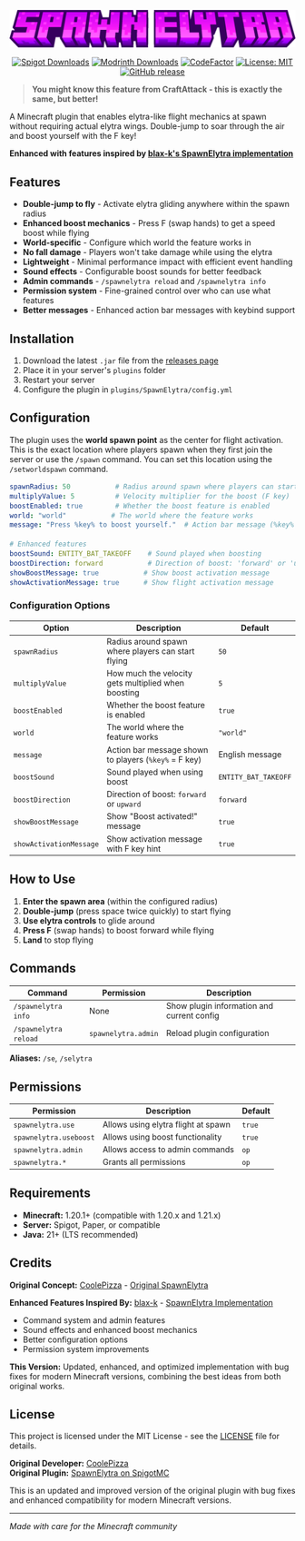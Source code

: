 <div align="center">

![SpawnElytra Banner](.github/assets/spawnelytra-banner.png)

[![Spigot Downloads](https://img.shields.io/spiget/downloads/129704?style=for-the-badge&logo=spigotmc&color=d004f7)](https://www.spigotmc.org/resources/spawnelytra-elytra-flight-at-spawn.129704/)
[![Modrinth Downloads](https://img.shields.io/modrinth/dt/spawnelytra?logo=modrinth&style=for-the-badge&label=Downloads&color=d004f7)](https://modrinth.com/plugin/spawnelytra)
[![CodeFactor](https://img.shields.io/codefactor/grade/github/knabbiii/spawnelytra?style=for-the-badge&logo=codefactor&color=d004f7&label=Code%20Quality)](https://www.codefactor.io/repository/github/knabbiii/spawnelytra)
[![License: MIT](https://img.shields.io/github/license/Knabbiii/SpawnElytra?color=d004f7&label=License&style=for-the-badge&logo=github)](https://opensource.org/licenses/MIT)
[![GitHub release](https://img.shields.io/github/v/release/knabbiii/spawnelytra?style=for-the-badge&label=Release&color=d004f7&logo=github)](https://github.com/Knabbiii/spawnelytra/releases)

</div>

> **You might know this feature from CraftAttack - this is exactly the same, but better!**

A Minecraft plugin that enables elytra-like flight mechanics at spawn without requiring actual elytra wings. Double-jump to soar through the air and boost yourself with the F key!

**Enhanced with features inspired by [blax-k's SpawnElytra implementation](https://github.com/blax-k/SpawnElytra)**

## Features

- **Double-jump to fly** - Activate elytra gliding anywhere within the spawn radius
- **Enhanced boost mechanics** - Press F (swap hands) to get a speed boost while flying
- **World-specific** - Configure which world the feature works in
- **No fall damage** - Players won't take damage while using the elytra
- **Lightweight** - Minimal performance impact with efficient event handling
- **Sound effects** - Configurable boost sounds for better feedback
- **Admin commands** - `/spawnelytra reload` and `/spawnelytra info`
- **Permission system** - Fine-grained control over who can use what features
- **Better messages** - Enhanced action bar messages with keybind support

## Installation

1. Download the latest `.jar` file from the [releases page](https://github.com/Knabbiii/SpawnElytra/releases)
2. Place it in your server's `plugins` folder
3. Restart your server
4. Configure the plugin in `plugins/SpawnElytra/config.yml`

## Configuration

The plugin uses the **world spawn point** as the center for flight activation. This is the exact location where players spawn when they first join the server or use the `/spawn` command. You can set this location using the `/setworldspawn` command.

```yaml
spawnRadius: 50           # Radius around spawn where players can start flying
multiplyValue: 5          # Velocity multiplier for the boost (F key)
boostEnabled: true        # Whether the boost feature is enabled
world: "world"           # The world where the feature works
message: "Press %key% to boost yourself."  # Action bar message (%key% = F key)

# Enhanced features
boostSound: ENTITY_BAT_TAKEOFF    # Sound played when boosting
boostDirection: forward           # Direction of boost: 'forward' or 'upward'
showBoostMessage: true           # Show boost activation message
showActivationMessage: true      # Show flight activation message
```

### Configuration Options

| Option | Description | Default |
|--------|-------------|---------|
| `spawnRadius` | Radius around spawn where players can start flying | `50` |
| `multiplyValue` | How much the velocity gets multiplied when boosting | `5` |
| `boostEnabled` | Whether the boost feature is enabled | `true` |
| `world` | The world where the feature works | `"world"` |
| `message` | Action bar message shown to players (`%key%` = F key) | English message |
| `boostSound` | Sound played when using boost | `ENTITY_BAT_TAKEOFF` |
| `boostDirection` | Direction of boost: `forward` or `upward` | `forward` |
| `showBoostMessage` | Show "Boost activated!" message | `true` |
| `showActivationMessage` | Show activation message with F key hint | `true` |

## How to Use

1. **Enter the spawn area** (within the configured radius)
2. **Double-jump** (press space twice quickly) to start flying
3. **Use elytra controls** to glide around
4. **Press F** (swap hands) to boost forward while flying
5. **Land** to stop flying

## Commands

| Command | Permission | Description |
|---------|------------|-------------|
| `/spawnelytra info` | None | Show plugin information and current config |
| `/spawnelytra reload` | `spawnelytra.admin` | Reload plugin configuration |

**Aliases:** `/se`, `/selytra`

## Permissions

| Permission | Description | Default |
|------------|-------------|---------|
| `spawnelytra.use` | Allows using elytra flight at spawn | `true` |
| `spawnelytra.useboost` | Allows using boost functionality | `true` |  
| `spawnelytra.admin` | Allows access to admin commands | `op` |
| `spawnelytra.*` | Grants all permissions | `op` |

## Requirements

- **Minecraft:** 1.20.1+ (compatible with 1.20.x and 1.21.x)
- **Server:** Spigot, Paper, or compatible
- **Java:** 21+ (LTS recommended)

## Credits

**Original Concept:** [CoolePizza](https://www.spigotmc.org/resources/authors/coolepizza.901913/) - [Original SpawnElytra](https://www.spigotmc.org/resources/spawnelytra.97565/)

**Enhanced Features Inspired By:** [blax-k](https://github.com/blax-k) - [SpawnElytra Implementation](https://github.com/blax-k/SpawnElytra)
- Command system and admin features
- Sound effects and enhanced boost mechanics  
- Better configuration options
- Permission system improvements

**This Version:** Updated, enhanced, and optimized implementation with bug fixes for modern Minecraft versions, combining the best ideas from both original works.

## License

This project is licensed under the MIT License - see the [LICENSE](LICENSE) file for details.

**Original Developer:** [CoolePizza](https://www.spigotmc.org/resources/authors/coolepizza.901913/)  
**Original Plugin:** [SpawnElytra on SpigotMC](https://www.spigotmc.org/resources/spawnelytra.97565/)

This is an updated and improved version of the original plugin with bug fixes and enhanced compatibility for modern Minecraft versions.

---

*Made with care for the Minecraft community*